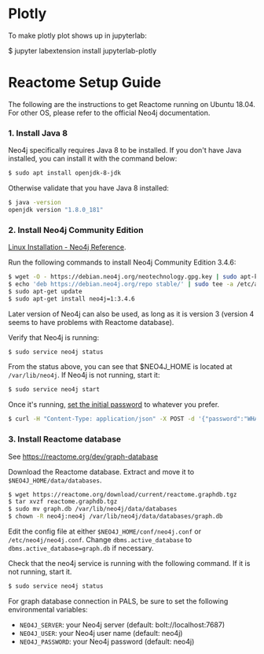 # Plotly

To make plotly plot shows up in jupyterlab:

$ jupyter labextension install jupyterlab-plotly

# Reactome Setup Guide

The following are the instructions to get Reactome running on Ubuntu 18.04. For other OS, please refer to the official Neo4j documentation.

### 1. Install Java 8

Neo4j specifically requires Java 8 to be installed. If you don't have Java installed, you can install it with the command below:
```bash
$ sudo apt install openjdk-8-jdk
```
Otherwise validate that you have Java 8 installed:
```bash
$ java -version
openjdk version "1.8.0_181"
```

### 2. Install Neo4j Community Edition

[Linux Installation - Neo4j Reference](https://neo4j.com/docs/operations-manual/current/installation/linux/debian/?_ga=2.249168388.2041192375.1507250087-893468657.1507250087).

Run the following commands to install Neo4j Community Edition 3.4.6:
```bash
$ wget -O - https://debian.neo4j.org/neotechnology.gpg.key | sudo apt-key add -
$ echo 'deb https://debian.neo4j.org/repo stable/' | sudo tee -a /etc/apt/sources.list.d/neo4j.list
$ sudo apt-get update
$ sudo apt-get install neo4j=1:3.4.6
```
Later version of Neo4j can also be used, as long as it is version 3 (version 4 seems to have problems with Reactome database).

Verify that Neo4j is running:
```bash
$ sudo service neo4j status
```
From the status above, you can see that $NEO4J_HOME is located at `/var/lib/neo4j`. 
If Neo4j is not running, start it:
```bash
$ sudo service neo4j start
```

Once it's running, [set the initial password](https://stackoverflow.com/questions/47530154/neo4j-command-failed-initial-password-was-not-set-because-live-neo4j-users-wer) to whatever you prefer.
```bash
$ curl -H "Content-Type: application/json" -X POST -d '{"password":"WHATEVER THE PASSWORD IS"}' -u neo4j:neo4j http://localhost:7474/user/neo4j/password
```

### 3. Install Reactome database

See https://reactome.org/dev/graph-database

Download the Reactome database. Extract and move it to `$NEO4J_HOME/data/databases`.
```bash
$ wget https://reactome.org/download/current/reactome.graphdb.tgz
$ tar xvzf reactome.graphdb.tgz
$ sudo mv graph.db /var/lib/neo4j/data/databases
$ chown -R neo4j:neo4j /var/lib/neo4j/data/databases/graph.db
```
Edit the config file at either `$NEO4J_HOME/conf/neo4j.conf` or `/etc/neo4j/neo4j.conf`. 
Change ```dbms.active_database``` to ```dbms.active_database=graph.db``` if necessary.

Check that the neo4j service is running with the following command. If it is not running, start it.
```bash
$ sudo service neo4j status
```

For graph database connection in PALS, be sure to set the following environmental variables:
- `NEO4J_SERVER`: your Neo4j server (default: bolt://localhost:7687)
- `NEO4J_USER`: your Neo4j user name (default: neo4j)
- `NEO4J_PASSWORD`: your Neo4j password (default: neo4j)